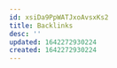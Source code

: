 ```yaml
---
id: xsiDa9PpWATJxoAvsxKs2
title: Backlinks
desc: ''
updated: 1642272930224
created: 1642272930224
---
```


